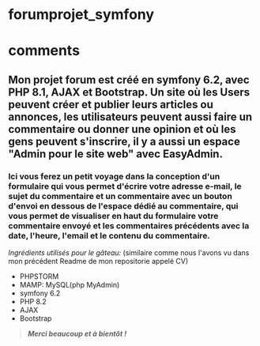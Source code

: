 # forumprojet_symfony

# comments
## Mon projet forum est créé en symfony 6.2, avec PHP 8.1, AJAX et Bootstrap. Un site où les Users peuvent créer et publier leurs articles ou annonces, les utilisateurs peuvent aussi faire un commentaire ou donner une opinion et où les gens peuvent s'inscrire, il y a aussi un espace "Admin pour le site web" avec EasyAdmin.
### Ici vous ferez un petit voyage dans la conception d'un formulaire qui vous permet d'écrire votre adresse e-mail, le sujet du commentaire et un commentaire avec un bouton d'envoi en dessous de l'espace dédié au commentaire, qui vous permet de visualiser en haut du formulaire votre commentaire envoyé et les commentaires précédents avec la date, l'heure, l'email et le contenu du commentaire. 

*Ingrédients utilisés pour le gâteau:* (similaire comme nous l'avons vu dans mon précédent Readme de mon repositorie appelé CV)

- PHPSTORM
- MAMP: MySQL(php MyAdmin)
- symfony 6.2 
- PHP 8.2
- AJAX
- Bootstrap

>**_Merci beaucoup et à bientôt !_**
